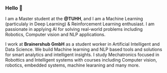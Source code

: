 ### Hello 👋

I am a Master student at the **@TUHH**, and I am a Machine Learning (particulaly in Deep Learning) & Reinforcement Learning enthusiast. I am passionate in applying AI for solving real-world problems including Robotics, Computer vision and NLP applications.

I work at **Brainershub GmbH** as a student worker in Artificial Intelligent and Data Science. We build Machine learning and NLP based tools and solutions for  smart analytics and intelligent insights. I study Mechatronics focused in Robottics and Intelligent systems with courses including Computer vision, robotics, embedded systems, machine learaning and many more.

 <!--- 
- 👯 I’m looking to collaborate on ...
- 🤔 I’m looking for help with ...
- 💬 Ask me about ...
- 📫 How to reach me: ...
- 😄 Pronouns: ...
- ⚡ Fun fact: ...

Add more about my projects 


--->


